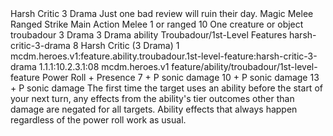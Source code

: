<ability>
  <name>Harsh Critic</name>
  <cost>3 Drama</cost>
  <flavor>Just one bad review will ruin their day.</flavor>
  <keywords>
    <keyword>Magic</keyword>
    <keyword>Melee</keyword>
    <keyword>Ranged</keyword>
    <keyword>Strike</keyword>
  </keywords>
  <type>Main Action</type>
  <distance>Melee 1 or ranged 10</distance>
  <target>One creature or object</target>
  <metadata>
    <class>troubadour</class>
    <cost>3 Drama</cost>
    <cost_amount>3</cost_amount>
    <cost_resource>Drama</cost_resource>
    <feature_type>ability</feature_type>
    <file_dpath>Troubadour/1st-Level Features</file_dpath>
    <item_id>harsh-critic-3-drama</item_id>
    <item_index>8</item_index>
    <item_name>Harsh Critic (3 Drama)</item_name>
    <level>1</level>
    <scc>mcdm.heroes.v1:feature.ability.troubadour.1st-level-feature:harsh-critic-3-drama</scc>
    <scdc>1.1.1:10.2.3.1:08</scdc>
    <source>mcdm.heroes.v1</source>
    <type>feature/ability/troubadour/1st-level-feature</type>
  </metadata>
  <effects>
    <effect type="roll">
      <roll>Power Roll + Presence</roll>
      <t1>7 + P sonic damage</t1>
      <t2>10 + P sonic damage</t2>
      <t3>13 + P sonic damage</t3>
    </effect>
    <effect type="mundane">The first time the target uses an ability before the start of your next turn, any effects from the ability&apos;s tier outcomes other than damage are negated for all targets. Ability effects that always happen regardless of the power roll work as usual.</effect>
  </effects>
</ability>
